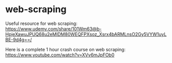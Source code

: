 # web-scraping

Useful resource for web scraping: 
https://www.udemy.com/share/101Wm63@b-HpjeXawuJPUQ68u2eMIDM80WEQFPXsoz_Xsrx4bARMLnsO2Gy5VYW1uyLBE-9d4g==/

Here is a complete 1 hour crash course on web scraping: https://www.youtube.com/watch?v=XVv6mJpFOb0 
